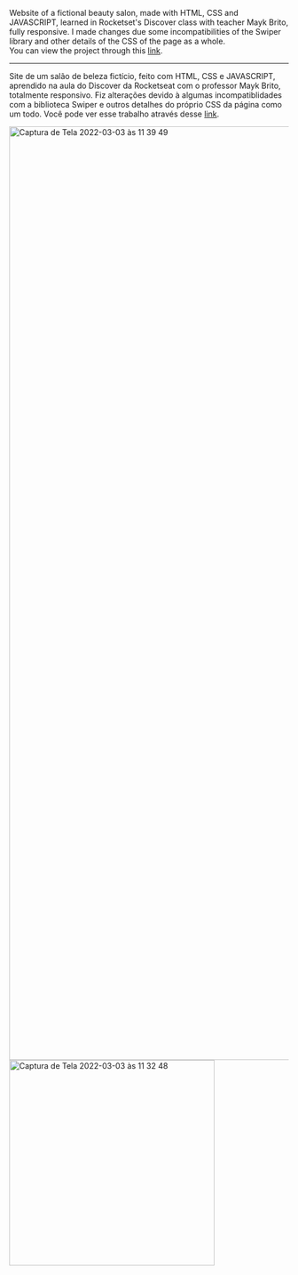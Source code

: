 Website of a fictional beauty salon, made with HTML, CSS and JAVASCRIPT, learned in Rocketset's Discover class with teacher Mayk Brito, fully responsive.
I made changes due some incompatibilities of the Swiper library and other details of the CSS of the page as a whole.<br>
You can view the project through this <a href="https://alexsmarra.github.io/beautysalon/">link</a>.
<hr>
<p>Site de um salão de beleza fictício, feito com HTML, CSS e JAVASCRIPT, aprendido na aula do Discover da Rocketseat com o professor Mayk Brito, totalmente responsivo. 
Fiz alterações devido à algumas incompatiblidades com a biblioteca Swiper e outros detalhes do próprio CSS da página como um todo.
Você pode ver esse trabalho através desse <a href="https://alexsmarra.github.io/beautysalon/">link</a>.</p>


<img width="1680" alt="Captura de Tela 2022-03-03 às 11 39 49" src="https://user-images.githubusercontent.com/61237811/156586921-131387ad-22b9-43dc-bcb1-00e6a8ffd2b7.png">

<img width="370" alt="Captura de Tela 2022-03-03 às 11 32 48" src="https://user-images.githubusercontent.com/61237811/156586454-be4f5f92-91b8-4373-9180-9607f17bb444.png">


